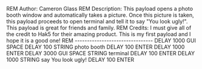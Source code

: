 REM Author: Cameron Glass
REM Description: This payload opens a photo booth window and automatically takes a picture. Once this picture is taken, this payload proceeds to open terminal and tell it to say "You look ugly!". This payload is great for friends and family.
REM Credits: I must give all of the credit to Hak5 for their amazing product. This is my first payload and I hope it is a good one!
REM --------------------------------
DELAY 1000
GUI SPACE
DELAY 100
STRING photo booth
DELAY 100
ENTER
DELAY 1000
ENTER
DELAY 3000
GUI SPACE
STRING terminal
DELAY 100
ENTER
DELAY 1000
STRING say You look ugly!
DELAY 100
ENTER
